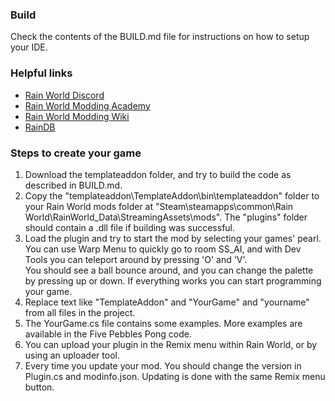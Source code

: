 ### Build
Check the contents of the BUILD.md file for instructions on how to setup your IDE.


### Helpful links
- [Rain World Discord](https://discord.gg/rainworld)
- [Rain World Modding Academy](https://discord.gg/4rqYRexHW3)
- [Rain World Modding Wiki](https://rainworldmodding.miraheze.org)
- [RainDB](https://www.raindb.net)


### Steps to create your game
1. Download the templateaddon folder, and try to build the code as described in BUILD.md.
2. Copy the "templateaddon\TemplateAddon\bin\templateaddon\" folder to your Rain World mods folder at "Steam\steamapps\common\Rain World\RainWorld_Data\StreamingAssets\mods\". The "plugins" folder should contain a .dll file if building was successful.
3. Load the plugin and try to start the mod by selecting your games' pearl. You can use Warp Menu to quickly go to room SS_AI, and with Dev Tools you can teleport around by pressing 'O' and 'V'.  
You should see a ball bounce around, and you can change the palette by pressing up or down. If everything works you can start programming your game.  
4. Replace text like "TemplateAddon" and "YourGame" and "yourname" from all files in the project.
5. The YourGame.cs file contains some examples. More examples are available in the Five Pebbles Pong code.
6. You can upload your plugin in the Remix menu within Rain World, or by using an uploader tool.
7. Every time you update your mod. You should change the version in Plugin.cs and modinfo.json. Updating is done with the same Remix menu button.

